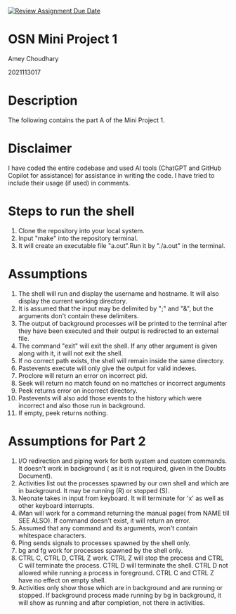 [![Review Assignment Due Date](https://classroom.github.com/assets/deadline-readme-button-24ddc0f5d75046c5622901739e7c5dd533143b0c8e959d652212380cedb1ea36.svg)](https://classroom.github.com/a/76mHqLr5)
# OSN Mini Project 1
Amey Choudhary

2021113017

# Description
The following contains the part A of the Mini Project 1.

# Disclaimer
I have coded the entire codebase and used AI tools (ChatGPT and GitHub Copilot for assistance) for assistance in writing the code. I have tried to include their usage (if used) in comments.

# Steps to run the shell
1. Clone the repository into your local system.
2. Input "make" into the repository terminal.
3. It will create an executable file "a.out".Run it by "./a.out" in the terminal.

# Assumptions
1. The shell will run and display the username and hostname. It will also display the current working directory.
2. It is assumed that the input may be delimited by ";" and "&", but the arguments don't contain these delimiters.
3. The output of background processes will be printed to the terminal after they have been executed and their output is redirected to an external file.
4. The command "exit" will exit the shell. If any other argument is given along with it, it will not exit the shell.
5. If no correct path exists, the shell will remain inside the same directory.
6. Pastevents execute will only give the output for valid indexes.
7. Proclore will return an error on incorrect pid.
8. Seek will return no match found on no mattches or incorrect arguments
9. Peek returns error on incorrect directory.
10. Pastevents will also add those events to the history which were incorrect and also those run in background.
11. If empty, peek returns nothing.


# Assumptions for Part 2
1. I/O redirection and piping work for both system and custom commands. It doesn't work in background ( as it is not required, given in the Doubts Document).
2. Activities list out the processes spawned by our own shell and which are in background. It may be running (R) or stopped (S).
3. Neonate takes in input from keyboard. It will terminate for 'x' as well as other keyboard interrupts.
4. iMan will work for a command returning the manual page( from NAME till SEE ALSO). If command doesn't exist, it will return an error.
5. Assumed that any command and its arguments, won't contain whitespace characters.
6. Ping sends signals to processes spawned by the shell only.
7. bg and fg work for processes spawned by the shell only. 
8. CTRL C, CTRL D, CTRL Z work. CTRL Z will stop the process and CTRL C will terminate the process. CTRL D will terminate the shell. CTRL D not allowed while running a process in foreground. CTRL C and CTRL Z have no effect on empty shell.
9. Activities only show those which are in background and are running or stopped. If background process made running by bg in background, it will show as running and after completion, not there in activities. 